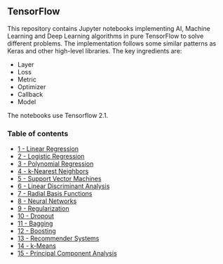## TensorFlow

This repository contains Jupyter notebooks implementing AI, Machine Learning and Deep Learning algorithms in pure TensorFlow to solve different problems. The implementation follows some similar patterns as Keras and other high-level libraries. The key ingredients are: 

- Layer
- Loss 
- Metric 
- Optimizer
- Callback
- Model

The notebooks use Tensorflow 2.1. 

### Table of contents

* [1 - Linear Regression](https://github.com/bmarroc/tensorflow/blob/93cf85ace4aabeab560a2c8269890e15153620a9/1/tf_1.ipynb)
* [2 - Logistic Regression](https://github.com/bmarroc/tensorflow/blob/6362f6e2cf740b4efb6e960d55d4e2cc89832a88/2/tf_2.ipynb)
* [3 - Polynomial Regression](https://github.com/bmarroc/tensorflow/blob/6362f6e2cf740b4efb6e960d55d4e2cc89832a88/3/tf_3.ipynb)
* [4 - k-Nearest Neighbors](https://github.com/bmarroc/tensorflow/blob/6362f6e2cf740b4efb6e960d55d4e2cc89832a88/4/tf_4.ipynb)
* [5 - Support Vector Machines](https://github.com/bmarroc/tensorflow/blob/6362f6e2cf740b4efb6e960d55d4e2cc89832a88/5/tf_5.ipynb)
* [6 - Linear Discriminant Analysis](https://github.com/bmarroc/tensorflow/blob/9b24642cf1e1ca5986becb9712bf8d9f8022ab27/6/tf_6.ipynb)
* [7 - Radial Basis Functions](https://github.com/bmarroc/tensorflow/blob/5f16122e7f6e3d1b7cdc52c42b2572f6fc214e45/7/tf_7.ipynb)
* [8 - Neural Networks](https://github.com/bmarroc/tensorflow/blob/7296b7322705d95e4e47020eb0bcdeccb6943ec2/8/tf_8.ipynb)
* [9 - Regularization](https://github.com/bmarroc/tensorflow/blob/2af16bb3ec93be65a37806f692c8739444e35eae/9/tf_9.ipynb)
* [10 - Dropout](https://github.com/bmarroc/tensorflow/blob/8f7b0bc3b11e58f2dddfc7812d43020e32a93523/10/tf_10.ipynb)
* [11 - Bagging]()
* [12 - Boosting]()
* [13 - Recommender Systems](https://github.com/bmarroc/tensorflow/blob/051fc241b81396adaa181e988e00924a1fa0a718/13/tf_13.ipynb)
* [14 - k-Means](https://github.com/bmarroc/tensorflow/blob/0d81dd1543e154514fc13a7875c86f23c4770db1/14/tf_14.ipynb)
* [15 - Principal Component Analysis](https://github.com/bmarroc/tensorflow/blob/2df8e10e043bc6772c61af4f1959a46b0690a9e5/15/tf_15.ipynb)

